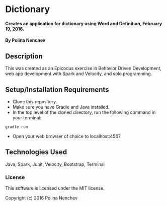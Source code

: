 # Dictionary

#### Creates an application for dictionary using Word and Definition, February 19, 2016.

#### By Polina Nenchev

## Description

This was created as an Epicodus exercise in Behavior Driven Development, web app development with Spark and Velocity, and solo programming.

## Setup/Installation Requirements

* Clone this repository.
* Make sure you have Gradle and Java installed.
* In the top level of the cloned directory, run the following command in your terminal:

`gradle run`

* Open your web browser of choice to localhost:4567

## Technologies Used

Java, Spark, Junit, Velocity, Bootstrap, Terminal

### License

This software is licensed under the MIT license.

Copyright (c) 2016 Polina Nenchev
